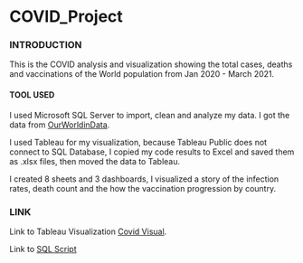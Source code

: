 # COVID_Project

### INTRODUCTION
This is the COVID analysis and visualization showing the total cases, deaths and vaccinations of the World population from Jan 2020 - March 2021.

#### TOOL USED
I used Microsoft SQL Server to import, clean and analyze my data. I got the data from [OurWorldinData](https://ourworldindata.org/covid-deaths).

I used Tableau for my visualization, because Tableau Public does not connect to SQL Database, I copied my code results to Excel and saved them as .xlsx
files, then moved the data to Tableau. 

I created 8 sheets and 3 dashboards, I visualized a story of the infection rates, death count and the how the vaccination progression by country.


### LINK

Link to Tableau Visualization [Covid Visual](https://public.tableau.com/views/CovidAnalysisVisualization_16795997715030/Dashboard4?:language=en-US&publish=yes&:display_count=n&:origin=viz_share_link).

Link to [SQL Script](https://github.com/Dolapomimi/COVID_Project/blob/main/COVID_DATASET.sql) 

